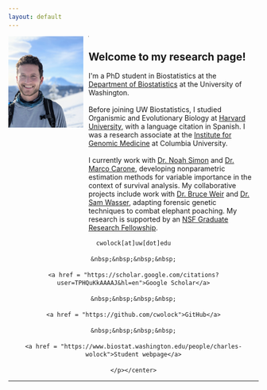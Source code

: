 ```yaml
---
layout: default
---
```


<style>
    .first-column {
    width: 30%;
    padding: 0 10px 0 0;
    float: left;
}

.second-column {
    width: 66%;
    padding: 0 10px 0 0;
    float: right;
}
    @media only screen and (max-width: 800px) {

   .first-column {
        width: 100%;
        padding-bottom: 10px;
        float: none;
    }

    .second-column {
        width: 100%;
        padding-bottom: 10px;
        float: none;
    }
    
}
</style>

<div class="row">
        <div class="first-column">
            <img src="prof_pic.jpg" style="width:250px">
        </div>
        <div class="second-column">
            <h2>Welcome to my research page!</h2>
            <p>I'm a PhD student in Biostatistics at the <a href = "http://biostat.washington.edu">Department of Biostatistics</a> at the University of Washington. 
            <br/>
            <br/>
            Before joining UW Biostatistics, I studied Organismic and Evolutionary Biology at <a href = "http://oeb.harvard.edu/">Harvard University</a>, with a language citation in Spanish. 
            I was a research associate at the <a href = "http://igm.columbia.edu">Institute for Genomic Medicine</a> at Columbia University.
            <br/>
            <br/>
            I currently work with <a href = "https://faculty.washington.edu/nrsimon/">Dr. Noah Simon</a> and <a href = "http://faculty.washington.edu/mcarone/about.html">Dr. Marco Carone</a>, 
            developing nonparametric estimation methods for variable importance in the context of survival analysis. My collaborative projects include work with 
            <a href = "https://www.biostat.washington.edu/people/bruce-weir">Dr. Bruce Weir</a> and <a href = "https://www.biology.washington.edu/people/profile/samuel-k-wasser">Dr. Sam Wasser</a>, 
            adapting forensic genetic techniques to combat elephant poaching. My research is supported by an <a href = "https://www.nsfgrfp.org/">NSF Graduate Research Fellowship</a>. 
            </p> 
        </div>
</div>



---



<div class="row">
    <center><p class = "lead" style="clear:both;">

    cwolock[at]uw[dot]edu

    &nbsp;&nbsp;&nbsp;&nbsp;

    <a href = "https://scholar.google.com/citations?user=TPHQuKkAAAAJ&hl=en">Google Scholar</a>
    
    &nbsp;&nbsp;&nbsp;&nbsp;

    <a href = "https://github.com/cwolock">GitHub</a>
    
    &nbsp;&nbsp;&nbsp;&nbsp;

    <a href = "https://www.biostat.washington.edu/people/charles-wolock">Student webpage</a>

    </p></center>
</div>

---

<!---
<img class="profile-picture" src="prof_pic.jpg">

**cwolock** *at* **uw** *fullstop* **edu**

Department of Biostatistics\\
Box 357232\\
University of Washington\\
Seattle, WA 98195

* [Google Scholar](https://scholar.google.com/citations?user=TPHQuKkAAAAJ&
hl=en)
* [GitHub](https://github.com/cwolock)
* [LinkedIn](https://www.linkedin.com/in/charles-wolock-918974121/)
* [Student webpage](https://www.biostat.washington.edu/people/charles-wolo
ck)

---

Welcome to my research page! I'm a PhD student in Biostatistics at the [University of Washington](http://biostat.washington.edu/).

Before joining UW Biostatistics, I studied Organismic and Evolutionary Biology at [Harvard University](http://oeb.harvard.edu/), with a language citation in Spanish. I was a research associate at the [Institute for Genomic Medicine](http://igm.columbia.edu) at Columbia University.

I currently work with [Dr. Noah Simon](https://faculty.washington.edu/nrsimon/) and [Dr. Marco Carone](http://faculty.washington.edu/mcarone/about.html), developing nonparametric estimation methods for variable importance in the context of survival analysis. My collaborative projects include work with [Dr. Bruce Weir](https://www.biostat.washington.edu/people/bruce-weir) and [Dr. Sam Wasser](https://www.biology.washington.edu/people/profile/samuel-k-wasser), adapting forensic genetic techniques to combat elephant poaching. My research is supported by an [NSF Graduate Research Fellowship](https://www.nsfgrfp.org/).
-->
